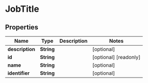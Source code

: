 

# JobTitle


## Properties

| Name | Type | Description | Notes |
|------------ | ------------- | ------------- | -------------|
|**description** | **String** |  |  [optional] |
|**id** | **String** |  |  [optional] [readonly] |
|**name** | **String** |  |  [optional] |
|**identifier** | **String** |  |  [optional] |



